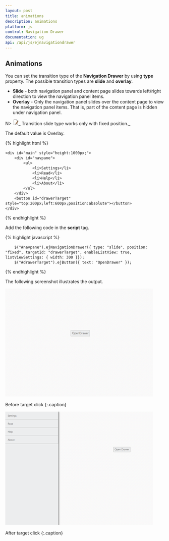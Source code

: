 ```yaml
---
layout: post
title: animations
description: animations
platform: js
control: Navigation Drawer
documentation: ug
api: /api/js/ejnavigationdrawer
---
```


## Animations

You can set the transition type of the **Navigation Drawer** by using **type** property. The possible transition types are **slide** and **overlay**.

* **Slide** - both navigation panel and content page slides towards left/right direction to view the navigation panel items.
* **Overlay** - Only the navigation panel slides over the content page to view the navigation panel items. That is, part of the content page is hidden under navigation panel.

N> ![C:\Users\ApoorvahR\Desktop\Note.png](animations_images\animations_img1.png)_ Transition slide type works only with fixed position._

The default value is Overlay.

{% highlight html %}

    <div id="main" style="height:1000px;">
        <div id="navpane">
            <ul>
                <li>Settings</li>
                <li>Read</li>
                <li>Help</li>
                <li>About</li>
            </ul>
        </div>
        <button id="drawerTarget" style="top:200px;left:600px;position:absolute"></button>
    </div>
 {% endhighlight %}
 
 Add the following code in the **script** tag.
 
 {% highlight javascript %}
 
        $("#navpane").ejNavigationDrawer({ type: "slide", position: "fixed", targetId: "drawerTarget", enableListView: true, listViewSettings: { width: 300 }});
        $("#drawerTarget").ejButton({ text: "OpenDrawer" });
  
{% endhighlight %}


The following screenshot illustrates the output.

![](animations_images\animations_img2.png)

Before target click
{:.caption}

![](animations_images\animations_img3.png)

After target click
{:.caption}

